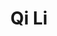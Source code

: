---
title: "Qi Li"
presenter_id: qi_li
layout: member_all_publications
permalink: /member_full_publications/:presenter_id/
---